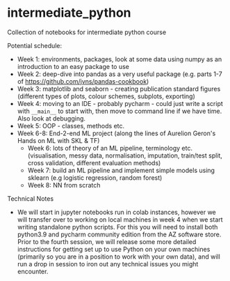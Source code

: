 # intermediate_python
Collection of notebooks for intermediate python course


Potential schedule:

* Week 1: environments, packages, look at some data using numpy as an introduction to an easy package to use  
* Week 2: deep-dive into pandas as a very useful package (e.g. parts 1-7 of https://github.com/jvns/pandas-cookbook)  
* Week 3: matplotlib and seaborn - creating publication standard figures (different types of plots, colour schemes, subplots, exporting)  
* Week 4: moving to an IDE - probably pycharm - could just write a script with `__main__` to start with, then move to command line if we have time. Also look at debugging.  
* Week 5: OOP - classes, methods etc.  
* Week 6-8: End-2-end ML project (along the lines of Aurelion Geron's Hands on ML with SKL & TF)
    * Week 6: lots of theory of an ML pipeline, terminology etc. (visualisation, messy data, normalisation, imputation, train/test split, cross validation, different evaluation methods)  
    * Week 7: build an ML pipeline and implement simple models using sklearn (e.g logistic regression, random forest)  
    * Week 8: NN from scratch



Technical Notes
  
  * We will start in jupyter notebooks run in colab instances, however we will transfer over to working on local machines in week 4 when we start writing standalone python scripts.  For this you will need to install both python3.9 and pycharm community edition from the AZ software store.  Prior to the fourth session, we will release some more detailed instructions for getting set up to use Python on your own machines (primarily so you are in a position to work with your own data), and will run a drop in session to iron out any technical issues you might encounter.
